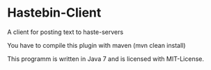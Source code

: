 # Hastebin-Client
A client for posting text to haste-servers

You have to compile this plugin with maven (mvn clean install)

This programm is written in Java 7 and is licensed with MIT-License.
